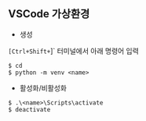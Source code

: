 ## VSCode 가상환경

- 생성 <br/>

`[Ctrl+Shift+`]` 터미널에서 아래 명령어 입력

```
$ cd
$ python -m venv <name>
```

- 활성화/비활성화
```
$ .\<name>\Scripts\activate
$ deactivate
```
